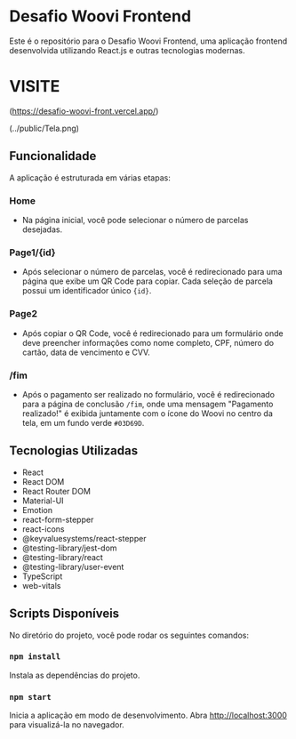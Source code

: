 # Desafio Woovi Frontend

Este é o repositório para o Desafio Woovi Frontend, uma aplicação frontend desenvolvida utilizando React.js e outras tecnologias modernas.

# VISITE 
(https://desafio-woovi-front.vercel.app/)

(../public/Tela.png)

## Funcionalidade

A aplicação é estruturada em várias etapas:

### Home

- Na página inicial, você pode selecionar o número de parcelas desejadas.

### Page1/{id}

- Após selecionar o número de parcelas, você é redirecionado para uma página que exibe um QR Code para copiar. Cada seleção de parcela possui um identificador único `{id}`.

### Page2

- Após copiar o QR Code, você é redirecionado para um formulário onde deve preencher informações como nome completo, CPF, número do cartão, data de vencimento e CVV.

### /fim

- Após o pagamento ser realizado no formulário, você é redirecionado para a página de conclusão `/fim`, onde uma mensagem "Pagamento realizado!" é exibida juntamente com o ícone do Woovi no centro da tela, em um fundo verde `#03D69D`.

## Tecnologias Utilizadas

- React
- React DOM
- React Router DOM
- Material-UI
- Emotion
- react-form-stepper
- react-icons
- @keyvaluesystems/react-stepper
- @testing-library/jest-dom
- @testing-library/react
- @testing-library/user-event
- TypeScript
- web-vitals

## Scripts Disponíveis

No diretório do projeto, você pode rodar os seguintes comandos:

### `npm install`

Instala as dependências do projeto.

### `npm start`

Inicia a aplicação em modo de desenvolvimento.
Abra [http://localhost:3000](http://localhost:3000) para visualizá-la no navegador.